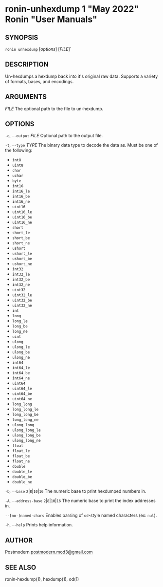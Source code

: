 # ronin-unhexdump 1 "May 2022" Ronin "User Manuals"

## SYNOPSIS

`ronin unhexdump` [*options*] [*FILE*]`

## DESCRIPTION

Un-hexdumps a hexdump back into it's original raw data.
Supports a variety of formats, bases, and encodings.

## ARGUMENTS

*FILE*
  The optional path to the file to un-hexdump.

## OPTIONS

`-o`, `--output` *FILE*
  Optional path to the output file.

`-t`, `--type` *TYPE*
  The binary data type to decode the data as. Must be one of the following:

  * `int8`
  * `uint8`
  * `char`
  * `uchar`
  * `byte`
  * `int16`
  * `int16_le`
  * `int16_be`
  * `int16_ne`
  * `uint16`
  * `uint16_le`
  * `uint16_be`
  * `uint16_ne`
  * `short`
  * `short_le`
  * `short_be`
  * `short_ne`
  * `ushort`
  * `ushort_le`
  * `ushort_be`
  * `ushort_ne`
  * `int32`
  * `int32_le`
  * `int32_be`
  * `int32_ne`
  * `uint32`
  * `uint32_le`
  * `uint32_be`
  * `uint32_ne`
  * `int`
  * `long`
  * `long_le`
  * `long_be`
  * `long_ne`
  * `uint`
  * `ulong`
  * `ulong_le`
  * `ulong_be`
  * `ulong_ne`
  * `int64`
  * `int64_le`
  * `int64_be`
  * `int64_ne`
  * `uint64`
  * `uint64_le`
  * `uint64_be`
  * `uint64_ne`
  * `long_long`
  * `long_long_le`
  * `long_long_be`
  * `long_long_ne`
  * `ulong_long`
  * `ulong_long_le`
  * `ulong_long_be`
  * `ulong_long_ne`
  * `float`
  * `float_le`
  * `float_be`
  * `float_ne`
  * `double`
  * `double_le`
  * `double_be`
  * `double_ne`

`-b`, `--base` `2`|`8`|`10`|`16`
  The numeric base to print hexdumped numbers in.

`-A`, `--address-base` `2`|`8`|`10`|`16`
  The numeric base to print the index addresses in.

`--[no-]named-chars`
  Enables parsing of `od`-style named characters (ex: `nul`).

`-h`, `--help`
  Prints help information.

## AUTHOR

Postmodern <postmodern.mod3@gmail.com>

## SEE ALSO

ronin-hexdump(1), hexdump(1), od(1)
